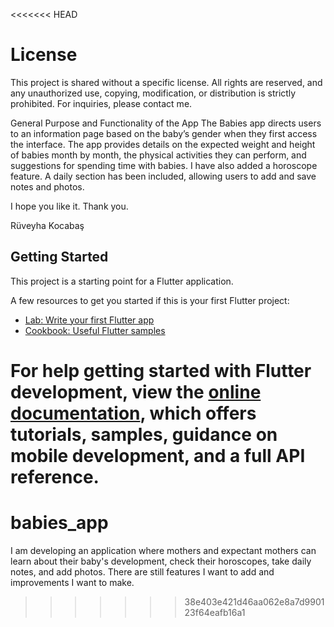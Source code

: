 <<<<<<< HEAD

# License  
This project is shared without a specific license. All rights are reserved, and any unauthorized use, copying, modification, or distribution is strictly prohibited. For inquiries, please contact me.  


General Purpose and Functionality of the App
The Babies app directs users to an information page based on the baby’s gender when they first access the interface.
The app provides details on the expected weight and height of babies month by month, the physical activities they can perform, and suggestions for spending time with babies.
I have also added a horoscope feature.
A daily section has been included, allowing users to add and save notes and photos.

I hope you like it. Thank you.

Rüveyha Kocabaş


## Getting Started

This project is a starting point for a Flutter application.

A few resources to get you started if this is your first Flutter project:

- [Lab: Write your first Flutter app](https://docs.flutter.dev/get-started/codelab)
- [Cookbook: Useful Flutter samples](https://docs.flutter.dev/cookbook)

For help getting started with Flutter development, view the
[online documentation](https://docs.flutter.dev/), which offers tutorials,
samples, guidance on mobile development, and a full API reference.
=======
# babies_app
I am developing an application where mothers and expectant mothers can learn about their baby's development, check their horoscopes, take daily notes, and add photos. There are still features I want to add and improvements I want to make.
>>>>>>> 38e403e421d46aa062e8a7d990123f64eafb16a1
